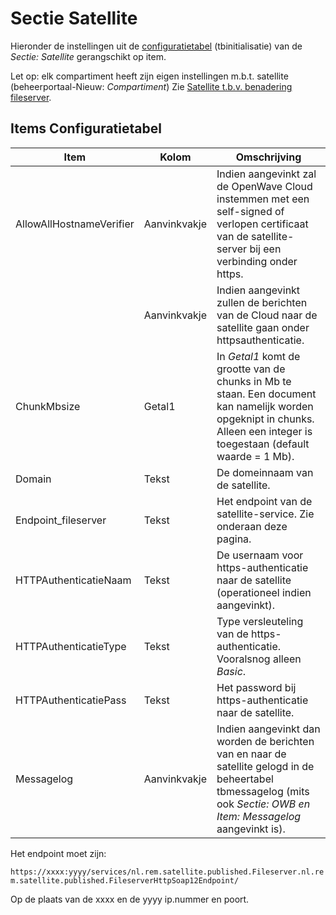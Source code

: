 # Sectie Satellite

Hieronder de instellingen uit de [configuratietabel](/docs/instellen_inrichten/configuratie.md) (tbinitialisatie) van de _Sectie: Satellite_ gerangschikt op item.

Let op: elk compartiment heeft zijn eigen instellingen m.b.t. satellite (beheerportaal-Nieuw: _Compartiment_) Zie [Satellite t.b.v. benadering fileserver](/docs/instellen_inrichten/satellite_filesysteem.md).

## Items Configuratietabel

| Item                     | Kolom        | Omschrijving |
| ------------------------ | ------------ | ------------ |
| AllowAllHostnameVerifier | Aanvinkvakje | Indien aangevinkt zal de OpenWave Cloud instemmen met een self-signed of verlopen certificaat van de satellite-server bij een verbinding onder https.                     |
|                          | Aanvinkvakje | Indien aangevinkt zullen de berichten van de Cloud naar de satellite gaan onder httpsauthenticatie.                                                                       |
| ChunkMbsize              | Getal1       | In _Getal1_ komt de grootte van de chunks in Mb te staan. Een document kan namelijk worden opgeknipt in chunks. Alleen een integer is toegestaan (default waarde = 1 Mb). |
| Domain                   | Tekst        | De domeinnaam van de satellite.                                                                                                                                           |
| Endpoint_fileserver      | Tekst        | Het endpoint van de satellite-service. Zie onderaan deze pagina.                                                                                                          |
| HTTPAuthenticatieNaam    | Tekst        | De usernaam voor https-authenticatie naar de satellite (operationeel indien aangevinkt).                                                                                  |
| HTTPAuthenticatieType    | Tekst        | Type versleuteling van de https-authenticatie. Vooralsnog alleen _Basic_.                                                                                                 |
| HTTPAuthenticatiePass    | Tekst        | Het password bij https-authenticatie naar de satellite.                                                                                                                   |
| Messagelog               | Aanvinkvakje | Indien aangevinkt dan worden de berichten van en naar de satellite gelogd in de beheertabel tbmessagelog (mits ook _Sectie: OWB en Item: Messagelog_ aangevinkt is).      |

Het endpoint moet zijn:

`https://xxxx:yyyy/services/nl.rem.satellite.published.Fileserver.nl.rem.satellite.published.FileserverHttpSoap12Endpoint/`

Op de plaats van de xxxx en de yyyy ip.nummer en poort.
